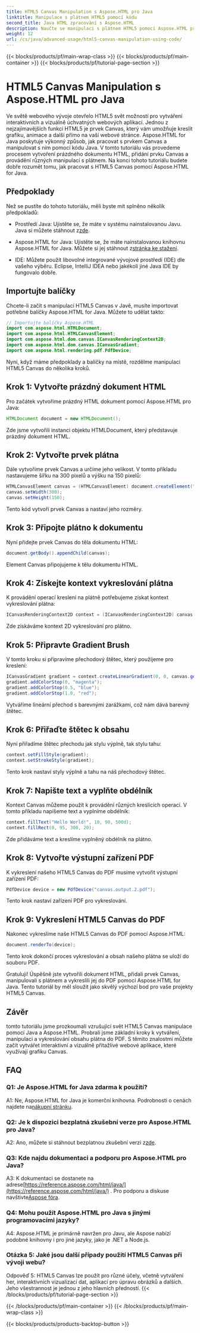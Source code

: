 ```yaml
---
title: HTML5 Canvas Manipulation s Aspose.HTML pro Java
linktitle: Manipulace s plátnem HTML5 pomocí kódu
second_title: Java HTML zpracování s Aspose.HTML
description: Naučte se manipulaci s plátnem HTML5 pomocí Aspose.HTML pro Java. Vytvářejte interaktivní grafiku s průvodcem krok za krokem.
weight: 12
url: /cs/java/advanced-usage/html5-canvas-manipulation-using-code/
---
```


{{< blocks/products/pf/main-wrap-class >}}
{{< blocks/products/pf/main-container >}}
{{< blocks/products/pf/tutorial-page-section >}}

# HTML5 Canvas Manipulation s Aspose.HTML pro Java

Ve světě webového vývoje otevřelo HTML5 svět možností pro vytváření interaktivních a vizuálně úchvatných webových aplikací. Jednou z nejzajímavějších funkcí HTML5 je prvek Canvas, který vám umožňuje kreslit grafiku, animace a další přímo na vaší webové stránce. Aspose.HTML for Java poskytuje výkonný způsob, jak pracovat s prvkem Canvas a manipulovat s ním pomocí kódu Java. V tomto tutoriálu vás provedeme procesem vytvoření prázdného dokumentu HTML, přidání prvku Canvas a provádění různých manipulací s plátnem. Na konci tohoto tutoriálu budete dobře rozumět tomu, jak pracovat s HTML5 Canvas pomocí Aspose.HTML for Java.

## Předpoklady

Než se pustíte do tohoto tutoriálu, měli byste mít splněno několik předpokladů:

-  Prostředí Java: Ujistěte se, že máte v systému nainstalovanou Javu. Java si můžete stáhnout z[zde](https://www.java.com/download/).

-  Aspose.HTML for Java: Ujistěte se, že máte nainstalovanou knihovnu Aspose.HTML for Java. Můžete si jej stáhnout z[stránka ke stažení](https://releases.aspose.com/html/java/).

- IDE: Můžete použít libovolné integrované vývojové prostředí (IDE) dle vašeho výběru. Eclipse, IntelliJ IDEA nebo jakékoli jiné Java IDE by fungovalo dobře.

## Importujte balíčky

Chcete-li začít s manipulací HTML5 Canvas v Javě, musíte importovat potřebné balíčky Aspose.HTML for Java. Můžete to udělat takto:

```java
// Importujte balíčky Aspose.HTML
import com.aspose.html.HTMLDocument;
import com.aspose.html.HTMLCanvasElement;
import com.aspose.html.dom.canvas.ICanvasRenderingContext2D;
import com.aspose.html.dom.canvas.ICanvasGradient;
import com.aspose.html.rendering.pdf.PdfDevice;
```

Nyní, když máme předpoklady a balíčky na místě, rozdělme manipulaci HTML5 Canvas do několika kroků.

## Krok 1: Vytvořte prázdný dokument HTML

Pro začátek vytvoříme prázdný HTML dokument pomocí Aspose.HTML pro Java:

```java
HTMLDocument document = new HTMLDocument();
```

Zde jsme vytvořili instanci objektu HTMLDocument, který představuje prázdný dokument HTML.

## Krok 2: Vytvořte prvek plátna

Dále vytvoříme prvek Canvas a určíme jeho velikost. V tomto příkladu nastavujeme šířku na 300 pixelů a výšku na 150 pixelů:

```java
HTMLCanvasElement canvas = (HTMLCanvasElement) document.createElement("canvas");
canvas.setWidth(300);
canvas.setHeight(150);
```

Tento kód vytvoří prvek Canvas a nastaví jeho rozměry.

## Krok 3: Připojte plátno k dokumentu

Nyní přidejte prvek Canvas do těla dokumentu HTML:

```java
document.getBody().appendChild(canvas);
```

Element Canvas připojujeme k tělu dokumentu HTML.

## Krok 4: Získejte kontext vykreslování plátna

K provádění operací kreslení na plátně potřebujeme získat kontext vykreslování plátna:

```java
ICanvasRenderingContext2D context = (ICanvasRenderingContext2D) canvas.getContext("2d");
```

Zde získáváme kontext 2D vykreslování pro plátno.

## Krok 5: Připravte Gradient Brush

V tomto kroku si připravíme přechodový štětec, který použijeme pro kreslení:

```java
ICanvasGradient gradient = context.createLinearGradient(0, 0, canvas.getWidth(), 0);
gradient.addColorStop(0, "magenta");
gradient.addColorStop(0.5, "blue");
gradient.addColorStop(1.0, "red");
```

Vytváříme lineární přechod s barevnými zarážkami, což nám dává barevný štětec.

## Krok 6: Přiřaďte štětec k obsahu

Nyní přiřadíme štětec přechodu jak stylu výplně, tak stylu tahu:

```java
context.setFillStyle(gradient);
context.setStrokeStyle(gradient);
```

Tento krok nastaví styly výplně a tahu na náš přechodový štětec.

## Krok 7: Napište text a vyplňte obdélník

Kontext Canvas můžeme použít k provádění různých kreslicích operací. V tomto příkladu napíšeme text a vyplníme obdélník:

```java
context.fillText("Hello World!", 10, 90, 500d);
context.fillRect(0, 95, 300, 20);
```

Zde přidáváme text a kreslíme vyplněný obdélník na plátno.

## Krok 8: Vytvořte výstupní zařízení PDF

K vykreslení našeho HTML5 Canvas do PDF musíme vytvořit výstupní zařízení PDF:

```java
PdfDevice device = new PdfDevice("canvas.output.2.pdf");
```

Tento krok nastaví zařízení PDF pro vykreslování.

## Krok 9: Vykreslení HTML5 Canvas do PDF

Nakonec vykreslíme naše HTML5 Canvas do PDF pomocí Aspose.HTML:

```java
document.renderTo(device);
```

Tento krok dokončí proces vykreslování a obsah našeho plátna se uloží do souboru PDF.

Gratuluji! Úspěšně jste vytvořili dokument HTML, přidali prvek Canvas, manipulovali s plátnem a vykreslili jej do PDF pomocí Aspose.HTML for Java. Tento tutoriál by měl sloužit jako skvělý výchozí bod pro vaše projekty HTML5 Canvas.

## Závěr

tomto tutoriálu jsme prozkoumali vzrušující svět HTML5 Canvas manipulace pomocí Java a Aspose.HTML. Probrali jsme základní kroky k vytváření, manipulaci a vykreslování obsahu plátna do PDF. S těmito znalostmi můžete začít vytvářet interaktivní a vizuálně přitažlivé webové aplikace, které využívají grafiku Canvas.

## FAQ

### Q1: Je Aspose.HTML for Java zdarma k použití?

 A1: Ne, Aspose.HTML for Java je komerční knihovna. Podrobnosti o cenách najdete na[nákupní stránku](https://purchase.aspose.com/buy).

### Q2: Je k dispozici bezplatná zkušební verze pro Aspose.HTML pro Java?

 A2: Ano, můžete si stáhnout bezplatnou zkušební verzi z[zde](https://releases.aspose.com/).

### Q3: Kde najdu dokumentaci a podporu pro Aspose.HTML pro Java?

 A3: K dokumentaci se dostanete na adrese[https://reference.aspose.com/html/java/](https://reference.aspose.com/html/java/) . Pro podporu a diskuse navštivte[Aspose fóra](https://forum.aspose.com/).

### Q4: Mohu použít Aspose.HTML pro Java s jinými programovacími jazyky?

A4: Aspose.HTML je primárně navržen pro Javu, ale Aspose nabízí podobné knihovny i pro jiné jazyky, jako je .NET a Node.js.

### Otázka 5: Jaké jsou další případy použití HTML5 Canvas při vývoji webu?

Odpověď 5: HTML5 Canvas lze použít pro různé účely, včetně vytváření her, interaktivních vizualizací dat, aplikací pro úpravu obrázků a dalších. Jeho všestrannost je jednou z jeho hlavních předností.
{{< /blocks/products/pf/tutorial-page-section >}}

{{< /blocks/products/pf/main-container >}}
{{< /blocks/products/pf/main-wrap-class >}}

{{< blocks/products/products-backtop-button >}}
